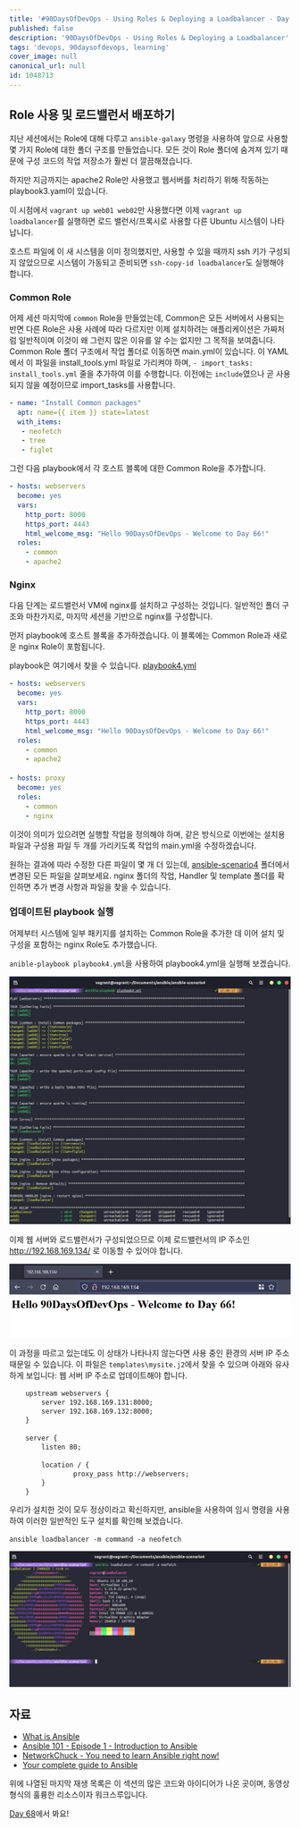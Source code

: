 ```yaml
---
title: '#90DaysOfDevOps - Using Roles & Deploying a Loadbalancer - Day 67'
published: false
description: '90DaysOfDevOps - Using Roles & Deploying a Loadbalancer'
tags: 'devops, 90daysofdevops, learning'
cover_image: null
canonical_url: null
id: 1048713
---
```


## Role 사용 및 로드밸런서 배포하기

지난 세션에서는 Role에 대해 다루고 `ansible-galaxy` 명령을 사용하여 앞으로 사용할 몇 가지 Role에 대한 폴더 구조를 만들었습니다. 모든 것이 Role 폴더에 숨겨져 있기 때문에 구성 코드의 작업 저장소가 훨씬 더 깔끔해졌습니다.

하지만 지금까지는 apache2 Role만 사용했고 웹서버를 처리하기 위해 작동하는 playbook3.yaml이 있습니다.

이 시점에서 `vagrant up web01 web02`만 사용했다면 이제 `vagrant up loadbalancer`를 실행하면 로드 밸런서/프록시로 사용할 다른 Ubuntu 시스템이 나타납니다.

호스트 파일에 이 새 시스템을 이미 정의했지만, 사용할 수 있을 때까지 ssh 키가 구성되지 않았으므로 시스템이 가동되고 준비되면 `ssh-copy-id loadbalancer`도 실행해야 합니다.

### Common Role

어제 세션 마지막에 `common` Role을 만들었는데, Common은 모든 서버에서 사용되는 반면 다른 Role은 사용 사례에 따라 다르지만 이제 설치하려는 애플리케이션은 가짜처럼 일반적이며 이것이 왜 그런지 많은 이유를 알 수는 없지만 그 목적을 보여줍니다. Common Role 폴더 구조에서 작업 폴더로 이동하면 main.yml이 있습니다. 이 YAML에서 이 파일을 install_tools.yml 파일로 가리켜야 하며, `- import_tasks: install_tools.yml` 줄을 추가하여 이를 수행합니다. 이전에는 `include`였으나 곧 사용되지 않을 예정이므로 import_tasks를 사용합니다.

```Yaml
- name: "Install Common packages"
  apt: name={{ item }} state=latest
  with_items:
   - neofetch
   - tree
   - figlet
```

그런 다음 playbook에서 각 호스트 블록에 대한 Common Role을 추가합니다.

```Yaml
- hosts: webservers
  become: yes
  vars:
    http_port: 8000
    https_port: 4443
    html_welcome_msg: "Hello 90DaysOfDevOps - Welcome to Day 66!"
  roles:
    - common
    - apache2
```

### Nginx

다음 단계는 로드밸런서 VM에 nginx를 설치하고 구성하는 것입니다. 일반적인 폴더 구조와 마찬가지로, 마지막 세션을 기반으로 nginx를 구성합니다.

먼저 playbook에 호스트 블록을 추가하겠습니다. 이 블록에는 Common Role과 새로운 nginx Role이 포함됩니다.

playbook은 여기에서 찾을 수 있습니다. [playbook4.yml](/2022/Days/Configmgmt/ansible-scenario4/playbook4.yml)

```Yaml
- hosts: webservers
  become: yes
  vars:
    http_port: 8000
    https_port: 4443
    html_welcome_msg: "Hello 90DaysOfDevOps - Welcome to Day 66!"
  roles:
    - common
    - apache2

- hosts: proxy
  become: yes
  roles:
    - common
    - nginx
```

이것이 의미가 있으려면 실행할 작업을 정의해야 하며, 같은 방식으로 이번에는 설치용 파일과 구성용 파일 두 개를 가리키도록 작업의 main.yml을 수정하겠습니다.

원하는 결과에 따라 수정한 다른 파일이 몇 개 더 있는데, [ansible-scenario4](/2022/Days/Configmgmt/ansible-scenario4) 폴더에서 변경된 모든 파일을 살펴보세요. nginx 폴더의 작업, Handler 및 template 폴더를 확인하면 추가 변경 사항과 파일을 찾을 수 있습니다.

### 업데이트된 playbook 실행

어제부터 시스템에 일부 패키지를 설치하는 Common Role을 추가한 데 이어 설치 및 구성을 포함하는 nginx Role도 추가했습니다.

`anible-playbook playbook4.yml`을 사용하여 playbook4.yml을 실행해 보겠습니다.

![](/2022/Days/Images/Day67_config1.png)

이제 웹 서버와 로드밸런서가 구성되었으므로 이제 로드밸런서의 IP 주소인 http://192.168.169.134/ 로 이동할 수 있어야 합니다.

![](/2022/Days/Images/Day67_config2.png)

이 과정을 따르고 있는데도 이 상태가 나타나지 않는다면 사용 중인 환경의 서버 IP 주소 때문일 수 있습니다. 이 파일은 `templates\mysite.j2`에서 찾을 수 있으며 아래와 유사하게 보입니다: 웹 서버 IP 주소로 업데이트해야 합니다.

```J2
    upstream webservers {
        server 192.168.169.131:8000;
        server 192.168.169.132:8000;
    }

    server {
        listen 80;

        location / {
                proxy_pass http://webservers;
        }
    }
```

우리가 설치한 것이 모두 정상이라고 확신하지만, ansible을 사용하여 임시 명령을 사용하여 이러한 일반적인 도구 설치를 확인해 보겠습니다.

`ansible loadbalancer -m command -a neofetch`

![](/2022/Days/Images/Day67_config3.png)

## 자료

- [What is Ansible](https://www.youtube.com/watch?v=1id6ERvfozo)
- [Ansible 101 - Episode 1 - Introduction to Ansible](https://www.youtube.com/watch?v=goclfp6a2IQ)
- [NetworkChuck - You need to learn Ansible right now!](https://www.youtube.com/watch?v=5hycyr-8EKs&t=955s)
- [Your complete guide to Ansible](https://www.youtube.com/playlist?list=PLnFWJCugpwfzTlIJ-JtuATD2MBBD7_m3u)

위에 나열된 마지막 재생 목록은 이 섹션의 많은 코드와 아이디어가 나온 곳이며, 동영상 형식의 훌륭한 리소스이자 워크스루입니다.

[Day 68](day68.md)에서 봐요!
